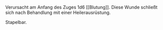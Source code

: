Verursacht am Anfang des Zuges 1d6 [[Blutung]]. Diese Wunde schließt sich nach Behandlung mit einer Heilerausrüstung. 

Stapelbar. 